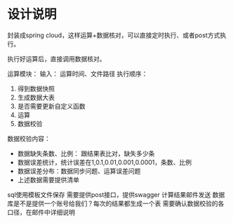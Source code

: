 # 设计说明

封装成spring cloud，这样运算+数据核对，可以直接定时执行、或者post方式执行。

执行好运算后，直接调用数据核对。

运算模块：
输入： 运算时间、文件路径
执行顺序：
1. 得到数据快照
2. 生成数据大表
3. 是否需要更新自定义函数
4. 运算
5. 数据校验

数据校验内容：
* 数据缺失条数、比例： 跟结果表比对，缺失多少条
* 数据误差统计，统计误差在1,0.1,0.01,0.001,0.0001，条数、比例
* 数据误差分布：数据同步问题、运算误差问题
* 上述数据需要提供清单


sql使用模板文件保存
需要提供post接口，提供swagger
计算结果邮件发送
数据库是不是提供一个账号给我们？每次的结果都生成一个表
需要确认数据校验的各口径，在邮件中详细说明
